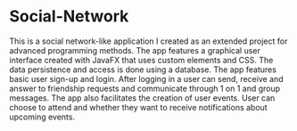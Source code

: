 # Social-Network
This is a social network-like application I created as an extended project for advanced programming methods. The app features a graphical user interface created with JavaFX that uses custom elements and CSS. The data persistence and access is done using a database. The app features basic user sign-up and login. After logging in a user can send, receive and answer to friendship requests and communicate through 1 on 1 and group messages. The app also facilitates the creation of user events. User can choose to attend and whether they want to receive notifications about upcoming events.
